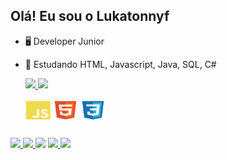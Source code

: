 ## Olá! Eu sou o Lukatonnyf

- 🖥️ Developer Junior
- 🌱 Estudando HTML, Javascript, Java, SQL, C#


  <div>
        <a href="https://github.com/Lukatonnyf">
           <img height="180em" src="https://github-readme-stats.vercel.app/api?username=Lukatonnyf&show_icons=true&theme=dark&include_all_commits=true&count" >
            <img height="180em"
                src="https://github-readme-stats.vercel.app/api/top-langs/?username=Lukatonnyf&layout=compact&langs_count=16&theme=dark">
        </a>
    </div>

    <div style="display: inline_block"><br>
        <img align="center" alt="Lukatonnyf-Js" height="30" width="40"
            src="https://raw.githubusercontent.com/devicons/devicon/master/icons/javascript/javascript-plain.svg">
        <img align="center" alt="Lukatonnyf-HTML" height="30" width="40"
            src="https://raw.githubusercontent.com/devicons/devicon/master/icons/html5/html5-original.svg">
        <img align="center" alt="Lukatonnyf-CSS" height="30" width="40"
            src="https://raw.githubusercontent.com/devicons/devicon/master/icons/css3/css3-original.svg">
    </div>

    ##

<div>
      <a href="https://www.youtube.com/@lukatonnyf/featured"><img
            src="https://img.shields.io/badge/YouTube-FF0000?style=for-the-badge&logo=youtube&logoColor=white">
        </a>
      <a href="https://www.instagram.com/lukatonny.f/"><img
            src="https://img.shields.io/badge/Instagram-E4405F?style=for-the-badge&logo=instagram&logoColor=white">
      </a>
   <a href="https://discord.gg/RkFZzfGUVA">
        <img src="https://img.shields.io/badge/Discord-7289DA?style=for-the-badge&logo=discord&logoColor=white"></a>
    <a href="mailto:contatoralukatonnyferreira@gmail.com"><img
            src="https://img.shields.io/badge/Gmail-D14836?style=for-the-badge&logo=gmail&logoColor=white">
    </a>
  <a href="https://www.linkedin.com/in/lukatonny-ferreira-98961b263/"><img
            src="https://img.shields.io/badge/LinkedIn-0077B5?style=for-the-badge&logo=linkedin&logoColor=white">
  </a>
    
</div>
  
